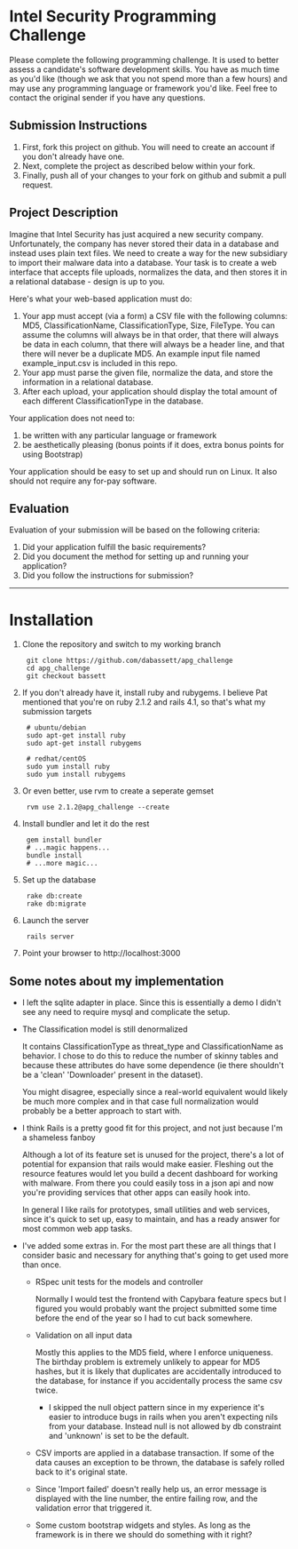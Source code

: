 # Intel Security Programming Challenge
Please complete the following programming challenge.  It is used to better assess a candidate's software development skills.   You have as much time as you'd like (though we ask that you not spend more than a few hours) and may use any programming language or framework you'd like.  Feel free to contact the original sender if you have any questions.

## Submission Instructions
1. First, fork this project on github.  You will need to create an account if you don't already have one.
1. Next, complete the project as described below within your fork.
1. Finally, push all of your changes to your fork on github and submit a pull request.

## Project Description
Imagine that Intel Security has just acquired a new security company.  Unfortunately, the company has never stored their data in a database and instead uses plain text files.  We need to create a way for the new subsidiary to import their malware data into a database.  Your task is to create a web interface that accepts file uploads, normalizes the data, and then stores it in a relational database - design is up to you.

Here's what your web-based application must do:

1. Your app must accept (via a form) a CSV file with the following columns: MD5, ClassificationName, ClassificationType, Size, FileType.  You can assume the columns will always be in that order, that there will always be data in each column, that there will always be a header line, and that there will never be a duplicate MD5.  An example input file named example_input.csv is included in this repo.
1. Your app must parse the given file, normalize the data, and store the information in a relational database.
1. After each upload, your application should display the total amount of each different ClassificationType in the database.

Your application does not need to:

1. be written with any particular language or framework
1. be aesthetically pleasing (bonus points if it does, extra bonus points for using Bootstrap)

Your application should be easy to set up and should run on Linux.  It also should not require any for-pay software.

## Evaluation
Evaluation of your submission will be based on the following criteria:

1. Did your application fulfill the basic requirements?
1. Did you document the method for setting up and running your application?
1. Did you follow the instructions for submission?

---
# Installation
1. Clone the repository and switch to my working branch

        git clone https://github.com/dabassett/apg_challenge
        cd apg_challenge
        git checkout bassett

2. If you don't already have it, install ruby and rubygems. I believe Pat mentioned that you're on ruby 2.1.2 and rails 4.1, so that's what my submission targets

        # ubuntu/debian
        sudo apt-get install ruby
        sudo apt-get install rubygems
        
        # redhat/centOS
        sudo yum install ruby
        sudo yum install rubygems

3. Or even better, use rvm to create a seperate gemset

        rvm use 2.1.2@apg_challenge --create

4. Install bundler and let it do the rest

        gem install bundler
        # ...magic happens...
        bundle install
        # ...more magic...

5. Set up the database

        rake db:create
        rake db:migrate

6. Launch the server

        rails server

7. Point your browser to http://localhost:3000


## Some notes about my implementation
- I left the sqlite adapter in place. Since this is essentially a demo I didn't see any need to
require mysql and complicate the setup.

- The Classification model is still denormalized

  It contains ClassificationType as threat_type and ClassificationName as behavior. I chose to
do this to reduce the number of skinny tables and because these attributes do have some dependence
(ie there shouldn't be a 'clean' 'Downloader' present in the dataset).

  You might disagree, especially since a real-world equivalent would likely be much more complex and
in that case full normalization would probably be a better approach to start with.

- I think Rails is a pretty good fit for this project, and not just because I'm a shameless fanboy

  Although a lot of its feature set is unused for the project, there's a lot of
potential for expansion that rails would make easier. Fleshing out the resource features would let
you build a decent dashboard for working with malware. From there you could easily toss in a json
api and now you're providing services that other apps can easily hook into.

  In general I like rails for prototypes, small utilities and web services, since it's quick to set
up, easy to maintain, and has a ready answer for most common web app tasks.

- I've added some extras in. For the most part these are all things that I consider basic and
necessary for anything that's going to get used more than once.

  - RSpec unit tests for the models and controller
    
    Normally I would test the frontend with Capybara feature specs but I figured you would
probably want the project submitted some time before the end of the year so I had to cut back somewhere.

  - Validation on all input data

    Mostly this applies to the MD5 field, where I enforce uniqueness. The birthday problem is extremely
unlikely to appear for MD5 hashes, but it is likely that duplicates are accidentally introduced to the
database, for instance if you accidentally process the same csv twice.

    - I skipped the null object pattern since in my experience it's easier to introduce bugs in rails when you
aren't expecting nils from your database. Instead null is not allowed by db constraint and 'unknown' is set
to be the default.

  - CSV imports are applied in a database transaction. If some of the data causes
an exception to be thrown, the database is safely rolled back to it's original
state.

  - Since 'Import failed' doesn't really help us, an error message is displayed
with the line number, the entire failing row, and the validation error that
triggered it.

  - Some custom bootstrap widgets and styles. As long as the framework is in there we should do something
with it right?
